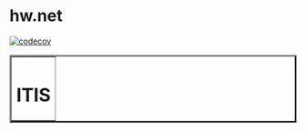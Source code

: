 # hw.net
[![codecov](https://codecov.io/gh/razrez/hw.net/branch/2k-535/graph/badge.svg?token=KEBCKR82AQ)](https://codecov.io/gh/razrez/hw.net)
<!DOCTYPE html>
<html lang="en">
<body>
<center>
    <table border="3" style="text-align:center">
        <tr>
            <td style="text-align:left"><h1>ITIS</h1></td>
        </tr>
</center>
</body>
</html>
